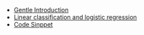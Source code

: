 
- [Gentle Introduction ](https://github.com/yaswanthteja/Hamoye_Data_Science_Internship/blob/main/Linear_Classification_and_Logistic_Regression/Gentle_Introduction.md)
- [Linear classification and logistic regression ](https://github.com/yaswanthteja/Hamoye_Data_Science_Internship/blob/main/Linear_Classification_and_Logistic_Regression/Linear_Classification_%26_Logistic_Regression.md)
- [Code Sinppet](https://github.com/yaswanthteja/Hamoye_Data_Science_Internship/blob/main/Linear_Classification_and_Logistic_Regression/Linear%20Classification%20%26%20Logistic%20Regression.pdf)
